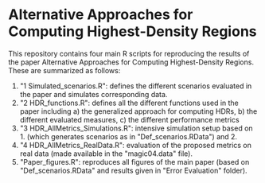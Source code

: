 # Alternative Approaches for Computing Highest-Density Regions

This repository contains four main R scripts for reproducing the results of the paper Alternative Approaches for Computing Highest-Density Regions. These are summarized as follows:

1. "1 Simulated_scenarios.R": defines the different scenarios evaluated in the paper and simulates corresponding data.
2. "2 HDR_functions.R": defines all the different functions used in the paper including a) the generalized approach for computing HDRs, b) the different evaluated measures, c) the different performance metrics
3. "3 HDR_AllMetrics_Simulations.R": intensive simulation setup based on 1. (which generates scenarios as in "Def_scenarios.RData") and 2.
4. "4 HDR_AllMetrics_RealData.R": evaluation of the proposed metrics on real data (made available in the "magic04.data" file).
5. "Paper_figures.R": reproduces all figures of the main paper (based on "Def_scenarios.RData" and results given in "Error Evaluation" folder). 
